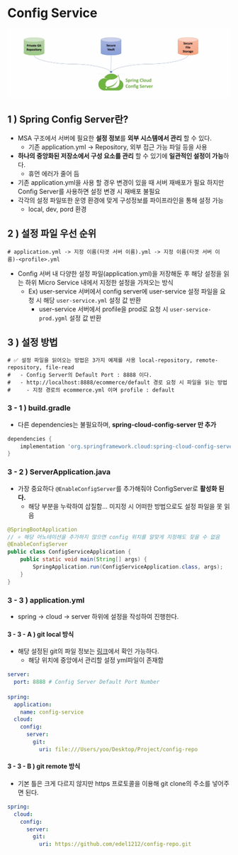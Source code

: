 # Config Service

![img.png](img.png)

## 1 ) Spring Config Server란?
- MSA 구조에서 서버에 필요한 **설정 정보**를 **외부 시스템에서 관리** 할 수 있다.
  - 기존 application.yml -> Repository, 외부 접근 가능 파일 등을 사용
- **하나의 중앙화된 저장소에서 구성 요소를 관리** 할 수 있기에 **일관적인 설정이 가능**하다.
  - 휴먼 에러가 줄어 듬
- 기존 application.yml을 사용 할 경우 변경이 있을 때 서버 재배포가 필요 하지만 Config Server를 사용하면 설정 변경 시  재배포 불필요
- 각각의 설정 파일또한 운영 환경에 맞게 구성정보를 파이프라인을 통해 설정 가능
    - local, dev, pord 환경

## 2 ) 설정 파일 우선 순위
```properties
# application.yml -> 지정 이름(타겟 서버 이름).yml -> 지정 이름(타겟 서버 이름)-<profile>.yml 
```
- Config 서버 내 다양한 설정 파일(application.yml)을 저장해둔 후 해당 설정을 읽는 하위 Micro Service 내에서 지정한 설정을 가져오는 방식
  - Ex) user-service 서버에서 config server에 user-service 설정 파일을 요청 시 해당 `user-service.yml` 설정 값 반환
    - user-service 서버에서 profile을 prod로 요청 시 `user-service-prod.ygml` 설정 값 반환

## 3 ) 설정 방법
```properties
# ✅ 설정 파일을 읽어오는 방법은 3가지 예제를 사용 local-repository, remote-repository, file-read 
#   - Config Server의 Default Port : 8888 이다.
#   - http://localhost:8888/ecommerce/default 경로 요청 시 파일을 읽는 방법
#     - 지정 경로의 ecommerce.yml 이며 profile : default 
```

### 3 - 1 ) build.gradle
- 다른 dependencies는 불필요하며, **spring-cloud-config-server 만 추가**
```groovy
dependencies {
	implementation 'org.springframework.cloud:spring-cloud-config-server'
}
```

### 3 - 2 ) ServerApplication.java
- 가장 중요하다 `@EnableConfigServer`를 추가해줘야 ConfigServer로 **활성화 된다.**
  - 해당 부분을 누락하여 삽질함... 미지정 시 어떠한 방법으로도 설정 파일을 못 읽음
```java
@SpringBootApplication
// ⭐️ 해당 어노테이션을 추가하지 않으면 config 위치를 알맞게 지정해도 찾을 수 없음
@EnableConfigServer
public class ConfigServiceApplication {
	public static void main(String[] args) {
		SpringApplication.run(ConfigServiceApplication.class, args);
	}
}
```

### 3 - 3 ) application.yml
- spring -> cloud -> server 하위에 설정을 작성하여 진행한다.
####  3 - 3 - A )  git local 방식
- 해당 설정된 git의 파일 정보는 [링크](https://github.com/edel1212/Micro-Service-Architecture-Study/tree/main/git-local-repo)에서 확인 가능하다.
  - 해당 위치에 중앙에서 관리할 설정 yml파일이 존재함
```yaml
server:
  port: 8888 # Config Server Default Port Number

spring:
  application:
    name: config-service
  cloud:
    config:
      server:
        git:
          uri: file:///Users/yoo/Desktop/Project/config-repo
```

####  3 - 3 - B ) git remote 방식
- 기본 틀은 크게 다르지 않지만 https 프로토콜을 이용해 git clone의 주소를 넣어주면 된다.
```yaml
spring:
  cloud:
    config:
      server:
        git:
          uri: https://github.com/edel1212/config-repo.git
```